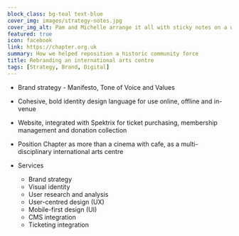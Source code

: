 ```yaml
---
block_class: bg-teal text-blue
cover_img: images/strategy-notes.jpg
cover_img_alt: Pam and Michelle arrange it all with sticky notes on a wall.
featured: true
icon: facebook
link: https://chapter.org.uk
summary: How we helped reposition a historic community force
title: Rebranding an international arts centre
tags: [Strategy, Brand, Digital]
---
```


- Brand strategy - Manifesto, Tone of Voice and Values
- Cohesive, bold identity design language for use online, offline and in-venue
- Website, integrated with Spektrix for ticket purchasing, membership management and donation collection
- Position Chapter as more than a cinema with cafe, as a multi-disciplinary international arts centre

- Services
  - Brand strategy
  - Visual identity
  - User research and analysis
  - User-centred design (UX)
  - Mobile-first design (UI)
  - CMS integration
  - Ticketing integration
